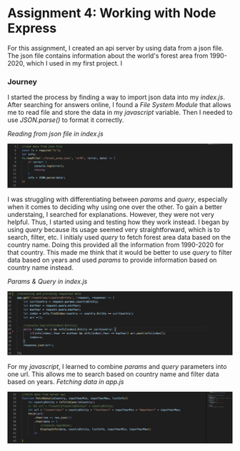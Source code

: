 # Assignment 4: Working with Node Express

For this assignment, I created an api server by using data from a json file. The json file contains information about the world's forest area from 1990-2020, which I used in my first project. I 

### Journey
I started the process by finding a way to import json data into my *index.js*. After searching for answers online, I found a *File System Module* that allows me to read file and store the data in my *javascript* variable. Then I needed to use *JSON.parse()* to format it correctly. 

*Reading from json file in index.js*

![json #1](images/read_json.png)

I was struggling with differentiating between *params* and *query*, especially when it comes to deciding why using one over the other. To gain a better understaing, I searched for explanations. However, they were not very helpful. Thus, I started using and testing how they work instead. I began by using *query* because its usage seemed very straightforward, which is to search, filter, etc. I initialy used *query* to fetch forest area data based on the country name. Doing this provided all the information from 1990-2020 for that country. This made me think that it would be better to use *query* to filter data based on years and used *params* to provide information based on country name instead.

*Params & Query in index.js*

![pq #1](images/provide_data.png)

For my *javascript*, I learned to combine *params* and *query* parameters into one url. This allows me to search based on country name and filter data based on years. 
*Fetching data in app.js*

![fetch_data #1](images/fetch_data.png)
